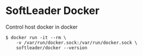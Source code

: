 # SoftLeader Docker

Control host docker in docker

```
$ docker run -it --rm \
	-v /var/run/docker.sock:/var/run/docker.sock \
	softleader/docker --version
```